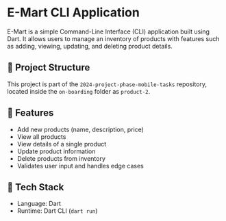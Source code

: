 # E-Mart CLI Application

E-Mart is a simple Command-Line Interface (CLI) application built using Dart. It allows users to manage an inventory of products with features such as adding, viewing, updating, and deleting product details.

## 📁 Project Structure

This project is part of the `2024-project-phase-mobile-tasks` repository, located inside the `on-boarding` folder as `product-2`.

## 🚀 Features

- Add new products (name, description, price)
- View all products
- View details of a single product
- Update product information
- Delete products from inventory
- Validates user input and handles edge cases

## 🧱 Tech Stack

- Language: Dart
- Runtime: Dart CLI (`dart run`)
